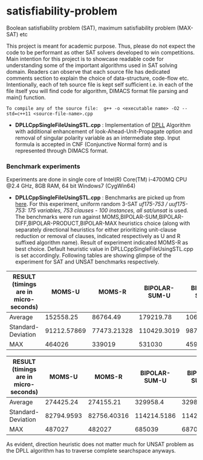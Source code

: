 # satisfiability-problem
Boolean satisfiability problem (SAT), maximum satisfiability problem (MAX-SAT) etc

This project is meant for academic purpose. Thus, please do not expect the code to be performant as other SAT solvers developed to win competitions. Main intention for this project is to showcase readable code for understanding some of the important algorithms used in SAT solving domain. Readers can observe that each source file has dedicated comments section to explain the choice of data-structure, code-flow etc. Intentionally, each of teh source file is kept self sufficient i.e. in each of the file itself you will find code for algorithm, DIMACS format file parsing and main() function.

```To compile any of the source file:  g++ -o <executable name> -O2 --std=c++11 <source-file-name>.cpp ```

- **DPLLCppSingleFileUsingSTL.cpp** : Implementation of [DPLL](https://en.wikipedia.org/wiki/DPLL_algorithm) Algorithm with additional enhancement of look-Ahead-Unit-Propagate option and removal of singular polarity variable as an intermediate step. Input formula is accepted in CNF (Conjunctive Normal form) and is represented through DIMACS format.

### Benchmark experiments
Experiments are done in single core of Intel(R) Core(TM) i-4700MQ CPU @2.4 GHz, 8GB RAM, 64 bit Windows7 (CygWin64) 

- **DPLLCppSingleFileUsingSTL.cpp** : Benchmarks are picked up from [here](https://www.cs.ubc.ca/~hoos/SATLIB/benchm.html). For this experiment, uniform random 3-SAT *uf175-753 / uuf175-753: 175 variables, 753 clauses - 100 instances, all sat/unsat* is used. The benchmarks were run against MOMS,BIPOLAR-SUM,BIPOLAR-DIFF,BIPOLAR-PRODUCT,BIPOLAR-MAX heuristics choice (along with separately directional heuristics for either prioritizing unit-clause reduction or removal of clauses, indicated respectively as U and R suffixed algorithm name). Result of experiment indicated MOMS-R as best choice. Default heuristic value in DPLLCppSingleFileUsingSTL.cpp is set accordingly. Following tables are showing glimpse of the experiment for SAT and UNSAT benchmarks respectively.

|RESULT (timings are in micro-seconds) |MOMS-U	|MOMS-R	|BIPOLAR-SUM-U	|BIPOLAR-SUM-R	|BIPOLAR-DIFF-U	|BIPOLAR-DIFF-R	|BIPOLAR-PRODUCT-U	|BIPOLAR-PRODUCT-R	|BIPOLAR-MAX-U|	BIPOLAR-MAX-R|
|----|----|----|----|----|-----|----|----|-----|------|-------|
|Average	|152558.25	|86764.49	|179219.78	|106005.58	|2222266.61	|578982.62	|167039.11	|122296.57	|358540.05	|132837.14|
Standard-Deviation|91212.57869	|77473.21328	|110429.3019	|98794.14746	|1450788.913	|1008431.446	|108418.582	|115084.1983	|250385.5848	|158861.6208|
|MAX	|464026	|339019|	531030	|459026|	7025401|	6182353|	511029|	632036|	1551088|	719041|

|RESULT (timings are in micro-seconds) |MOMS-U	|MOMS-R	|BIPOLAR-SUM-U	|BIPOLAR-SUM-R	|BIPOLAR-DIFF-U	|BIPOLAR-DIFF-R	|BIPOLAR-PRODUCT-U	|BIPOLAR-PRODUCT-R	|BIPOLAR-MAX-U|	BIPOLAR-MAX-R|
|----|----|----|----|----|-----|----|----|-----|------|-------|
|Average	|274425.24	|274155.21	|329958.4	|329808.4	|4437793.41	|4436623.33	|326848.3	|326738.28	|535710.18	|536190.2|
Standard-Deviation|	82794.9593	|82756.40316	|114214.5186	|114283.0953	|2436453.04	|2435013.897	|115533.1071	|115238.8361|	201732.5983|	202200.4218|
|MAX	|487027	|482027	|685039	|687039	|12186697	|12189697	|768044	|759043	|1279073	|1278073|

As evident, direction heuristic does not matter much for UNSAT problem as the DPLL algorithm has to traverse complete searchspace anyways.


